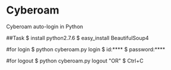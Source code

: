 # Cyberoam
Cyberoam auto-login in Python

##Task
$ install python2.7.6 
$ easy_install BeautifulSoup4

#for login
$ python cyberoam.py login
$ id:****
$ password:****

#for logout
$ python cyberoam.py logout "OR" $ Ctrl+C
